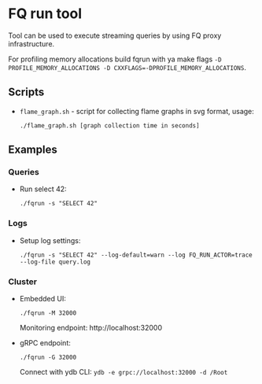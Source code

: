 # FQ run tool

Tool can be used to execute streaming queries by using FQ proxy infrastructure.

For profiling memory allocations build fqrun with ya make flags `-D PROFILE_MEMORY_ALLOCATIONS -D CXXFLAGS=-DPROFILE_MEMORY_ALLOCATIONS`.

## Scripts

* `flame_graph.sh` - script for collecting flame graphs in svg format, usage:
    ```(bash)
    ./flame_graph.sh [graph collection time in seconds]
    ```

## Examples

### Queries

* Run select 42:
    ```(bash)
    ./fqrun -s "SELECT 42"
    ```

### Logs

* Setup log settings:
    ```(bash)
    ./fqrun -s "SELECT 42" --log-default=warn --log FQ_RUN_ACTOR=trace --log-file query.log
    ```

### Cluster

* Embedded UI:
    ```(bash)
    ./fqrun -M 32000
    ```

    Monitoring endpoint: http://localhost:32000

* gRPC endpoint:
    ```(bash)
    ./fqrun -G 32000
    ```

    Connect with ydb CLI: `ydb -e grpc://localhost:32000 -d /Root`
